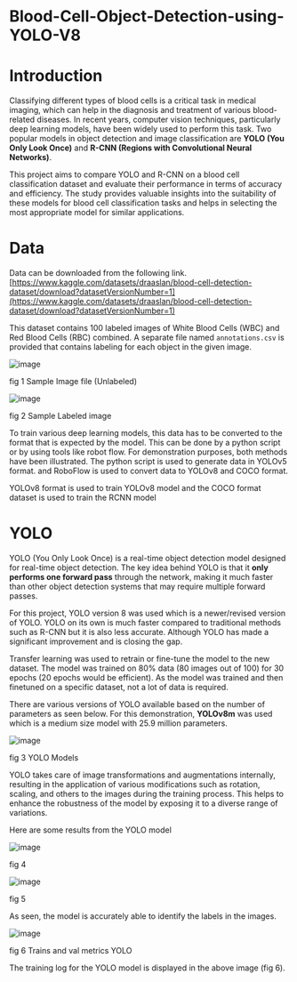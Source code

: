 # Blood-Cell-Object-Detection-using-YOLO-V8

# Introduction

Classifying different types of blood cells is a critical task in medical imaging, which can help in the diagnosis and treatment of various blood-related diseases. In recent years, computer vision techniques, particularly deep learning models, have been widely used to perform this task. Two popular models in object detection and image classification are **YOLO (You Only Look Once)** and **R-CNN (Regions with Convolutional Neural Networks)**.

This project aims to compare YOLO and R-CNN on a blood cell classification dataset and evaluate their performance in terms of accuracy and efficiency. The study provides valuable insights into the suitability of these models for blood cell classification tasks and helps in selecting the most appropriate model for similar applications.

# Data

Data can be downloaded from the following link.
[https://www.kaggle.com/datasets/draaslan/blood-cell-detection-dataset/download?datasetVersionNumber=1](https://www.kaggle.com/datasets/draaslan/blood-cell-detection-dataset/download?datasetVersionNumber=1)

This dataset contains 100 labeled images of White Blood Cells (WBC) and Red Blood Cells (RBC) combined. A separate file named `annotations.csv` is provided that contains labeling for each object in the given image.

![image](https://user-images.githubusercontent.com/47318130/219865693-fa0fe647-a642-49a5-b806-d117eee1b152.png)

fig 1 Sample Image file (Unlabeled)

![image](https://user-images.githubusercontent.com/47318130/219865705-20b2a6cf-5db8-482c-9c95-832e849ae527.png)

fig 2 Sample Labeled image

To train various deep learning models, this data has to be converted to the format that is expected by the model. This can be done by a python script or by using tools like robot flow. For demonstration purposes, both methods have been illustrated. The python script is used to generate data in YOLOv5 format. and RoboFlow is used to convert data to YOLOv8 and COCO format.

YOLOv8 format is used to train YOLOv8 model and the COCO format dataset is used to train the RCNN model

# YOLO

YOLO (You Only Look Once) is a real-time object detection model designed for real-time object detection. The key idea behind YOLO is that it **only performs one forward pass** through the network, making it much faster than other object detection systems that may require multiple forward passes.

For this project, YOLO version 8 was used which is a newer/revised version of YOLO. YOLO on its own is much faster compared to traditional methods such as R-CNN but it is also less accurate. Although YOLO has made a significant improvement and is closing the gap.

Transfer learning was used to retrain or fine-tune the model to the new dataset. The model was trained on 80% data (80 images out of 100) for 30 epochs (20 epochs would be efficient). As the model was trained and then finetuned on a specific dataset, not a lot of data is required.

There are various versions of YOLO available based on the number of parameters as seen below. For this demonstration, **YOLOv8m** was used which is a medium size model with 25.9 million parameters.

![image](https://user-images.githubusercontent.com/47318130/219865713-5ce1b11b-953b-4185-bf2d-b12d5f4a91c4.png)

fig 3 YOLO Models

YOLO takes care of image transformations and augmentations internally, resulting in the application of various modifications such as rotation, scaling, and others to the images during the training process. This helps to enhance the robustness of the model by exposing it to a diverse range of variations.

Here are some results from the YOLO model

![image](https://user-images.githubusercontent.com/47318130/219865728-9744cb28-d1f6-48d7-a957-ca947b3f2645.png)

fig 4

![image](https://user-images.githubusercontent.com/47318130/219865733-97f98559-d915-4d44-9f01-a57ccd11efef.png)

fig 5

As seen, the model is accurately able to identify the labels in the images.

![image](https://user-images.githubusercontent.com/47318130/219865745-b3e6df9d-a39d-4123-9070-c27f29835424.png)

fig 6 Trains and val metrics YOLO

The training log for the YOLO model is displayed in the above image (fig 6).
